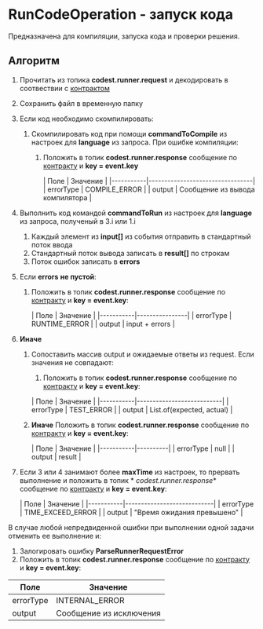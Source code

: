 # RunCodeOperation - запуск кода

Предназначена для компиляции, запуска кода и проверки решения.

## Алгоритм

1. Прочитать из топика **codest.runner.request** и декодировать в соотвествии
   с [контрактом](../events/RunCodeRequestEvent.md)
2. Сохранить файл в временную папку
3. Если код необходимо скомпилировать:
    1. Скомпилировать код при помощи **commandToCompile** из настроек для **language** из запроса. При ошибке
       компиляции:
        1. Положить в топик **codest.runner.response** сообщение
           по [контракту](../../../codest-shared/docs/Runner/RunCodeResponseEvent.md) и **key = event.key**

           | Поле      | Значение                        |
                      |-----------|---------------------------------|
           | errorType | COMPILE_ERROR                   |
           | output    | Сообщение из вывода компилятора |
4. Выполнить код командой **commandToRun** из настроек для **language** из запроса, полученый в 3.i или 1.i
    1. Каждый элемент из **input[]** из события отправить в стандартный поток ввода
    2. Стандартный поток вывода записать в **result[]** по строкам
    3. Поток ошибок записать в **errors**
5. Если **errors** **не пустой**:
    1. Положить в топик **codest.runner.response** сообщение
       по [контракту](../events/RunCodeResponseEvent.md) и **key = event.key**:

       | Поле      | Значение       |
              |-----------|----------------|
       | errorType | RUNTIME_ERROR  |
       | output    | input + errors |
6. **Иначе**
    1. Сопоставить массив output и ожидаемые ответы из request. Если значения не совпадают:
        1. Положить в топик **codest.runner.response** сообщение
       по [контракту](../events/RunCodeResponseEvent.md) и **key = event.key**:

       | Поле      | Значение                  |
              |-----------|---------------------------|
       | errorType | TEST_ERROR                |
       | output    | List.of(expected, actual) |
    2. **Иначе** Положить в топик **codest.runner.response** сообщение
       по [контракту](../events/RunCodeResponseEvent.md) и **key = event.key**:

       | Поле      | Значение |
              |-----------|----------|
       | errorType | null     |
       | output    | result   |
7. Если 3 или 4 занимают более **maxTime** из настроек, то прервать выполнение и положить в топик *
   *codest.runner.response** сообщение
   по [контракту](../events/RunCodeResponseEvent.md) и **key = event.key**:

   | Поле      | Значение                   |
       |-----------|----------------------------|
   | errorType | TIME_EXCEED_ERROR          |
   | output    | "Время ожидания превышено" |

В случае любой непредвиденной ошибки при выполнении одной задачи отменить ее выполнение и:

1. Залогировать ошибку **ParseRunnerRequestError**
2. Положить в топик **codest.runner.response** сообщение
   по [контракту](../events/RunCodeResponseEvent.md) и **key = event.key**:

| Поле      | Значение                |
  |-----------|-------------------------|
| errorType | INTERNAL_ERROR          |
| output    | Сообщение из исключения |